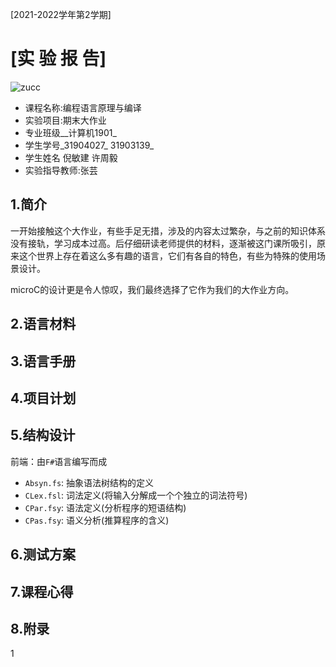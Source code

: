 [2021-2022学年第2学期]

# [**实 验 报 告**]

![zucc](D:\GitDownLoad\micro_c\README.assets\zucc.png)

- 课程名称:编程语言原理与编译
- 实验项目:期末大作业
- 专业班级__计算机1901_
- 学生学号_31904027_ 31903139_
- 学生姓名 倪敏建  许周毅
- 实验指导教师:张芸



## 1.简介

一开始接触这个大作业，有些手足无措，涉及的内容太过繁杂，与之前的知识体系没有接轨，学习成本过高。后仔细研读老师提供的材料，逐渐被这门课所吸引，原来这个世界上存在着这么多有趣的语言，它们有各自的特色，有些为特殊的使用场景设计。

microC的设计更是令人惊叹，我们最终选择了它作为我们的大作业方向。



## 2.语言材料



## 3.语言手册



## 4.项目计划



## 5.结构设计
前端：由`F#`语言编写而成  

- `Absyn.fs`: 抽象语法树结构的定义
- `CLex.fsl`: 词法定义(将输入分解成一个个独立的词法符号)
- `CPar.fsy`: 语法定义(分析程序的短语结构)
- `CPas.fsy`: 语义分析(推算程序的含义)



## 6.测试方案



## 7.课程心得



## 8.附录

1



